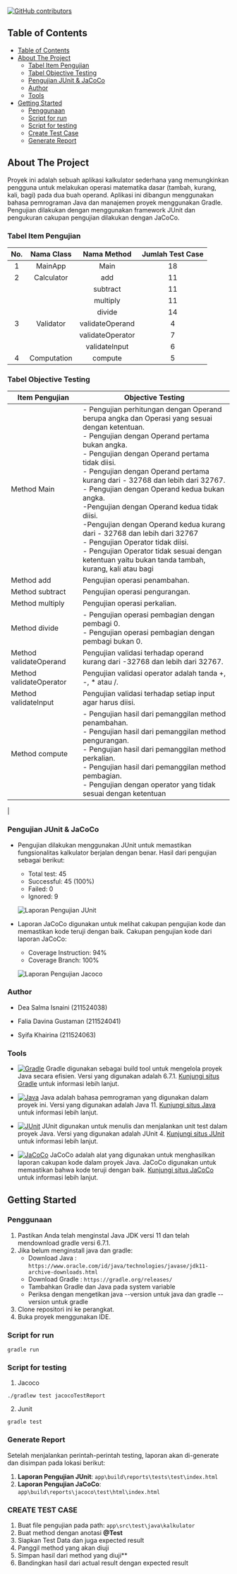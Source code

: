 <a name="readme-top"></a>

[![GitHub contributors](https://img.shields.io/github/contributors/deasalmaisnaini/KalkulatorTesting.svg)](https://github.com/deasalmaisnaini/KalkulatorTesting/graphs/contributors)


<!-- TABLE OF CONTENTS -->
## Table of Contents
- [Table of Contents](#table-of-contents)
- [About The Project](#about-the-project)
  - [Tabel Item Pengujian](#item-pengujian)
  - [Tabel Objective Testing](#objective-testing)
  - [Pengujian JUnit \& JaCoCo](#pengujian-junit--jacoco)
  - [Author](#author)
  - [Tools](#tools)
- [Getting Started](#getting-started)
  - [Penggunaan](#penggunaan)
  - [Script for run](#script-for-run)
  - [Script for testing](#script-for-testing)
  - [Create Test Case](#create-test-case)
  - [Generate Report](#generate-report)

<!-- ABOUT THE PROJECT -->
## About The Project
Proyek ini adalah sebuah aplikasi kalkulator sederhana yang memungkinkan pengguna untuk melakukan operasi matematika dasar (tambah, kurang, kali, bagi) pada dua buah operand. Aplikasi ini dibangun menggunakan bahasa pemrograman Java dan manajemen proyek menggunakan Gradle. Pengujian dilakukan dengan menggunakan framework JUnit dan pengukuran cakupan pengujian dilakukan dengan JaCoCo.

### Tabel Item Pengujian

| **No.** | **Nama Class** | **Nama Method** | **Jumlah Test Case** |
|:-------:|:--------------:|:---------------:|:--------------------:|
|    1    |    MainApp     |      Main       |          18          |
|    2    |   Calculator   |       add       |          11          |
|         |                |     subtract    |          11          |
|         |                |     multiply    |          11          |
|         |                |      divide     |          14          |
|    3    |    Validator   | validateOperand |           4          |
|         |                | validateOperator|           7          |
|         |                |  validateInput  |           6          |
|    4    |  Computation   |     compute     |           5          |


### Tabel Objective Testing

| Item Pengujian        | Objective Testing                                                                                                                  |
|-----------------------|------------------------------------------------------------------------------------------------------------------------------------|
| Method Main           | - Pengujian perhitungan dengan Operand berupa angka dan Operasi yang sesuai dengan ketentuan.<br>- Pengujian dengan Operand pertama bukan angka.<br>- Pengujian dengan Operand pertama tidak diisi. <br>- Pengujian dengan Operand pertama kurang dari - 32768 dan lebih dari 32767. <br>- Pengujian dengan Operand kedua bukan angka. <br>-Pengujian dengan Operand kedua tidak diisi. <br>-Pengujian dengan Operand kedua kurang dari - 32768 dan lebih dari 32767 <br>- Pengujian Operator tidak diisi. <br>- Pengujian Operator tidak sesuai dengan ketentuan yaitu bukan tanda tambah, kurang, kali atau bagi|
| Method add            | Pengujian operasi penambahan.                                                                                                      |
| Method subtract       | Pengujian operasi pengurangan.                                                                                                      |
| Method multiply       | Pengujian operasi perkalian.                                                                                                        |
| Method divide         | - Pengujian operasi pembagian dengan pembagi 0.<br>- Pengujian operasi pembagian dengan pembagi bukan 0.                          |
| Method validateOperand| Pengujian validasi terhadap operand kurang dari -32768 dan lebih dari 32767.                                                         |
| Method validateOperator| Pengujian validasi operator adalah tanda +, -, * atau /.                                                                             |
| Method validateInput  | Pengujian validasi terhadap setiap input agar harus diisi.                                                                          |
| Method compute        | - Pengujian hasil dari pemanggilan method penambahan.<br>- Pengujian hasil dari pemanggilan method pengurangan.<br>- Pengujian hasil dari pemanggilan method perkalian.<br>- Pengujian hasil dari pemanggilan method pembagian. <br>- Pengujian dengan operator yang tidak sesuai dengan ketentuan
|


### Pengujian JUnit & JaCoCo
- Pengujian dilakukan menggunakan JUnit untuk memastikan fungsionalitas kalkulator berjalan dengan benar. Hasil dari pengujian sebagai berikut:
  - Total test: 45
  - Successful: 45 (100%)
  - Failed: 0
  - Ignored: 9
  
  ![Laporan Pengujian JUnit](https://drive.google.com/uc?id=1n6vS36-tmDaNDwdzbOxkf7sq22NZzwye)

- Laporan JaCoCo digunakan untuk melihat cakupan pengujian kode dan memastikan kode teruji dengan baik. Cakupan pengujian kode dari laporan JaCoCo:
  - Coverage Instruction: 94%
  - Coverage Branch: 100%
  
  ![Laporan Pengujian Jacoco](https://drive.google.com/uc?id=1rNm1Tivz8q4NPLf6NH_0ySo4Hu3Ik53s)

  
### Author
- Dea Salma Isnaini (211524038)
  
- Falia Davina Gustaman (211524041)
  
- Syifa Khairina (211524063)

### Tools
* [![Gradle](https://img.shields.io/badge/Gradle-6.7.1-blue)](https://gradle.org/)
  Gradle digunakan sebagai build tool untuk mengelola proyek Java secara efisien. Versi yang digunakan adalah 6.7.1. [Kunjungi situs Gradle](https://gradle.org/) untuk informasi lebih lanjut.

* [![Java](https://img.shields.io/badge/Java-11-red)](https://www.java.com/)
  Java adalah bahasa pemrograman yang digunakan dalam proyek ini. Versi yang digunakan adalah Java 11. [Kunjungi situs Java](https://www.java.com/) untuk informasi lebih lanjut.

* [![JUnit](https://img.shields.io/badge/JUnit-4-green)](https://junit.org/)
  JUnit digunakan untuk menulis dan menjalankan unit test dalam proyek Java. Versi yang digunakan adalah JUnit 4. [Kunjungi situs JUnit](https://junit.org/) untuk informasi lebih lanjut.

* [![JaCoCo](https://img.shields.io/badge/JaCoCo-coverage-lightgrey)](https://www.jacoco.org/)
  JaCoCo adalah alat yang digunakan untuk menghasilkan laporan cakupan kode dalam proyek Java. JaCoCo digunakan untuk memastikan bahwa kode teruji dengan baik. [Kunjungi situs JaCoCo](https://www.jacoco.org/) untuk informasi lebih lanjut.


## Getting Started 
### Penggunaan
1. Pastikan Anda telah menginstal Java JDK versi 11 dan telah mendownload gradle versi 6.7.1.
2. Jika belum menginstall java dan gradle:
   -  Download Java : `https://www.oracle.com/id/java/technologies/javase/jdk11-archive-downloads.html`
   -  Download Gradle : `https://gradle.org/releases/`
   -  Tambahkan Gradle dan Java pada system variable
   -  Periksa dengan mengetikan java --version untuk java dan gradle --version untuk gradle
4. Clone repositori ini ke perangkat.
5. Buka proyek menggunakan IDE.
   
### Script for run
```
gradle run
```

### Script for testing
1. Jacoco
```
./gradlew test jacocoTestReport
```
   
2. Junit
```
gradle test
```

### Generate Report
Setelah menjalankan perintah-perintah testing, laporan akan di-generate dan disimpan pada lokasi berikut:

1. **Laporan Pengujian JUnit**: `app\build\reports\tests\test\index.html`
2. **Laporan Pengujian JaCoCo**: `app\build\reports\jacoco\test\html\index.html`

### CREATE TEST CASE
1. Buat file pengujian pada path: `app\src\test\java\kalkulator`
2. Buat method dengan anotasi **@Test**
3. Siapkan Test Data dan juga expected result
4. Panggil method yang akan diuji
5. Simpan hasil dari method yang diuji**
6. Bandingkan hasil dari actual result dengan expected result

